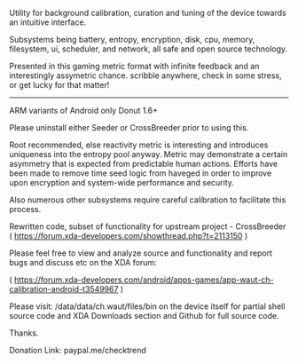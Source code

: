 Utility for background calibration, curation and tuning of the device towards an intuitive interface. 

Subsystems being battery, entropy, encryption, disk, cpu, memory, filesystem, ui, scheduler, and network, all safe and open source technology. 

Presented in this gaming metric format with infinite feedback and an interestingly assymetric chance. scribble anywhere, check in some stress, or get lucky for that matter!

-----

ARM variants of Android only Donut 1.6+

Please uninstall either Seeder or CrossBreeder prior to using this.

Root recommended, else reactivity metric is interesting and introduces uniqueness into the entropy pool anyway.  Metric may demonstrate a certain asymmetry that is expected from predictable human actions. Efforts have been made to remove time seed logic from haveged in order to improve upon encryption and system-wide performance and security.

Also numerous other subsystems require careful calibration to facilitate this process.

Rewritten code, subset of functionality for upstream project - CrossBreeder ( https://forum.xda-developers.com/showthread.php?t=2113150 )

Please feel free to view and analyze source and functionality and report bugs and discuss etc on the XDA forum: 

( https://forum.xda-developers.com/android/apps-games/app-waut-ch-calibration-android-t3549967 )

Please visit: /data/data/ch.waut/files/bin on the device itself for partial shell source code and XDA Downloads section and Github for full source code.

Thanks.

Donation Link: paypal.me/checktrend
